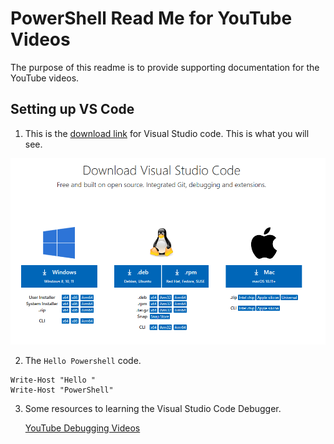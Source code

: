 # PowerShell Read Me for YouTube Videos

The purpose of this readme is to provide supporting documentation for the YouTube videos.

## Setting up VS Code

1. This is the [download link](https://code.visualstudio.com/download) for Visual Studio code. This is what you will see.

![](images/image0001.png)

2. The `Hello Powershell` code.

```
Write-Host "Hello "
Write-Host "PowerShell"
```

3. Some resources to learning the Visual Studio Code Debugger.

    [YouTube Debugging Videos](https://www.youtube.com/results?search_query=using+the+visual+studio+debugger)

